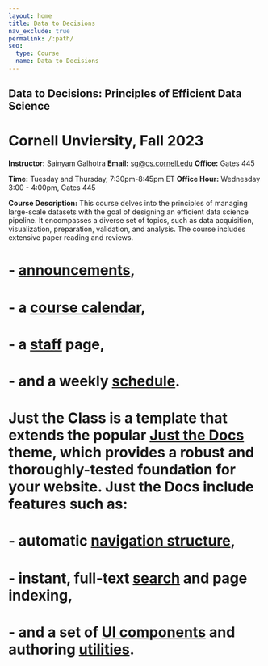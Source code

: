 ```yaml
---
layout: home
title: Data to Decisions
nav_exclude: true
permalink: /:path/
seo:
  type: Course
  name: Data to Decisions
---
```


## Data to Decisions: Principles of Efficient Data Science

# Cornell Unviersity, Fall 2023

<b>Instructor:</b> Sainyam Galhotra
<b>Email:</b> sg@cs.cornell.edu
<b>Office:</b> Gates 445

<b>Time:</b> Tuesday and Thursday, 7:30pm-8:45pm ET 
<b>Office Hour:</b> Wednesday 3:00 - 4:00pm, Gates 445

<b>Course Description:</b> This course delves into the principles of managing large-scale datasets with the goal of designing an efficient data science pipeline. It encompasses a diverse set of topics, such as data acquisition, visualization, preparation, validation, and analysis. The course includes extensive paper reading and reviews.


# - [announcements](announcements.md),
# - a [course calendar](calendar.md),
# - a [staff](staff.md) page,
# - and a weekly [schedule](schedule.md).

# Just the Class is a template that extends the popular [Just the Docs](https://github.com/just-the-docs/just-the-docs) theme, which provides a robust and thoroughly-tested foundation for your website. Just the Docs include features such as:

# - automatic [navigation structure](https://just-the-docs.github.io/just-the-docs/docs/navigation-structure/),
# - instant, full-text [search](https://just-the-docs.github.io/just-the-docs/docs/search/) and page indexing,
#  - and a set of [UI components](https://just-the-docs.github.io/just-the-docs/docs/ui-components) and authoring [utilities](https://just-the-docs.github.io/just-the-docs/docs/utilities).

